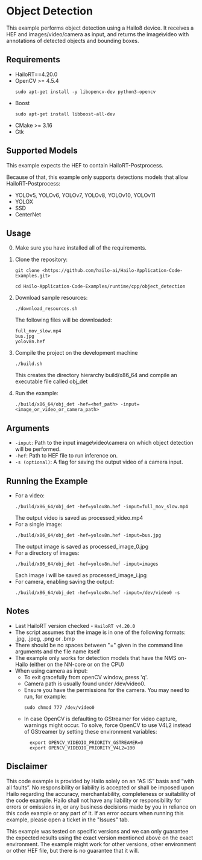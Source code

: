 Object Detection
================
This example performs object detection using a Hailo8 device.
It receives a HEF and images/video/camera as input, and returns the image\video with annotations of detected objects and bounding boxes.

Requirements
------------

- HailoRT==4.20.0
- OpenCV >= 4.5.4
    ```shell script
    sudo apt-get install -y libopencv-dev python3-opencv
    ```
- Boost
    ```shell script
    sudo apt-get install libboost-all-dev
    ```
- CMake >= 3.16
- Gtk


Supported Models
----------------
This example expects the HEF to contain HailoRT-Postprocess. 

Because of that, this example only supports detections models that allow HailoRT-Postprocess:
- YOLOv5, YOLOv6, YOLOv7, YOLOv8, YOLOv10, YOLOv11
- YOLOX
- SSD
- CenterNet


Usage
-----
0. Make sure you have installed all of the requirements.

1. Clone the repository:
    ```shell script
    git clone <https://github.com/hailo-ai/Hailo-Application-Code-Examples.git>
        
    cd Hailo-Application-Code-Examples/runtime/cpp/object_detection
    ``` 

2. Download sample resources:
	```shell script
    ./download_resources.sh
    ```
    The following files will be downloaded:
    ```
    full_mov_slow.mp4
    bus.jpg
    yolov8n.hef
    ```

3. Compile the project on the development machine  
	```shell script
    ./build.sh
    ```
	This creates the directory hierarchy build/x86_64 and compile an executable file called obj_det

5. Run the example:

	```shell script
    ./build/x86_64/obj_det -hef=<hef_path> -input=<image_or_video_or_camera_path>
    ```
	
Arguments
---------

- ``-input``: Path to the input image\video\camera on which object detection will be performed.
- ``-hef``: Path to HEF file to run inference on.
- ``-s (optional)``: A flag for saving the output video of a camera input. 

Running the Example
-------------------
- For a video:
    ```shell script
	./build/x86_64/obj_det -hef=yolov8n.hef -input=full_mov_slow.mp4
    ```
    The output video is saved as processed_video.mp4
- For a single image:
    ```shell script
    ./build/x86_64/obj_det -hef=yolov8n.hef -input=bus.jpg
    ```
    The output image is saved as processed_image_0.jpg
- For a directory of images:
    ```shell script
    ./build/x86_64/obj_det -hef=yolov8n.hef -input=images
    ````
    Each image i will be saved as processed_image_i.jpg
- For camera, enabling saving the output:
    ```shell script
    ./build/x86_64/obj_det -hef=yolov8n.hef -input=/dev/video0 -s
    ```

Notes
----------------
- Last HailoRT version checked - ``HailoRT v4.20.0``
- The script assumes that the image is in one of the following formats: .jpg, .jpeg, .png or .bmp 
- There should be no spaces between "=" given in the command line arguments and the file name itself
- The example only works for detection models that have the NMS on-Hailo (either on the NN-core or on the CPU)
- When using camera as input:
    - To exit gracefully from openCV window, press 'q'.
    - Camera path is usually found under /dev/video0.
    - Ensure you have the permissions for the camera. You may need to run, for example:
        ```shell script
        sudo chmod 777 /dev/video0
        ```
    - In case OpenCV is defaulting to GStreamer for video capture, warnings might occur.
      To solve, force OpenCV to use V4L2 instead of GStreamer by setting these environment variables:
      ```
        export OPENCV_VIDEOIO_PRIORITY_GSTREAMER=0
        export OPENCV_VIDEOIO_PRIORITY_V4L2=100
      ```

    
    

Disclaimer
----------
This code example is provided by Hailo solely on an “AS IS” basis and “with all faults”. No responsibility or liability is accepted or shall be imposed upon Hailo regarding the accuracy, merchantability, completeness or suitability of the code example. Hailo shall not have any liability or responsibility for errors or omissions in, or any business decisions made by you in reliance on this code example or any part of it. If an error occurs when running this example, please open a ticket in the "Issues" tab.

This example was tested on specific versions and we can only guarantee the expected results using the exact version mentioned above on the exact environment. The example might work for other versions, other environment or other HEF file, but there is no guarantee that it will.
